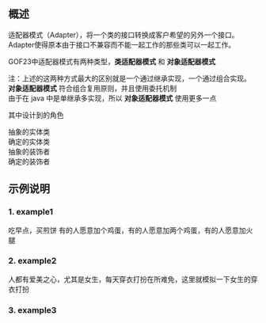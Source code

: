 ## 概述 

适配器模式（Adapter），将一个类的接口转换成客户希望的另外一个接口。Adapter使得原本由于接口不兼容而不能一起工作的那些类可以一起工作。

GOF23中适配器模式有两种类型，**类适配器模式** 和 **对象适配器模式**

注：上述的这两种方式最大的区别就是一个通过继承实现，一个通过组合实现。<br/>
**对象适配器模式** 符合组合复用原则，并且使用委托机制 <br/>
由于在 java 中是单继承多实现，所以 **对象适配器模式** 使用更多一点

其中设计到的角色

抽象的实体类 <br/>
确定的实体类 <br/>
抽象的装饰者 <br/>
确定的装饰者 <br/>


## 示例说明

### 1. example1
吃早点，买煎饼
有的人愿意加个鸡蛋，有的人愿意加两个鸡蛋，有的人愿意加火腿


### 2. example2
人都有爱美之心，尤其是女生，每天穿衣打扮在所难免，这里就模拟一下女生的穿衣打扮
       

### 3. example3

